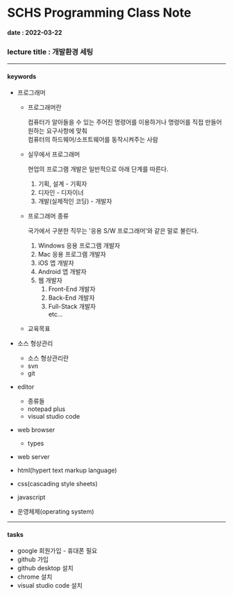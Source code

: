 # SCHS Programming Class Note
#### date : 2022-03-22
### lecture title : 개발환경 세팅
* * *


#### keywords
* 프로그래머
    - 프로그래머란

        컴퓨터가 알아들을 수 있는 주어진 명령어를 이용하거나 명령어를 직접 만들어 원하는 요구사항에 맞춰   
        컴퓨터의 하드웨어/소프트웨어를 동작시켜주는 사람   

    - 실무에서 프로그래머

        현업의 프로그램 개발은 일반적으로 아래 단계를 따른다.
        1. 기획, 설계 - 기획자
        2. 디자인 - 디자이너
        3. 개발(실제적인 코딩) - 개발자   

    - 프로그래머 종류

        국가에서 구분한 직무는 '응용 S/W 프로그래머'와 같은 말로 불린다.
        1. Windows 응용 프로그램 개발자
        2. Mac 응용 프로그램 개발자
        3. iOS 앱 개발자
        4. Android 앱 개발자
        5. 웹 개발자
            1. Front-End 개발자
            2. Back-End 개발자
            3. Full-Stack 개발자   
        etc...

    - 교육목표

* 소스 형상관리
    - 소스 형상관리란
    - svn
    - git

* editor
    - 종류들
    - notepad plus
    - visual studio code

* web browser
    - types

* web server

* html(hypert text markup language)
* css(cascading style sheets)
* javascript

* 운영체제(operating system)


* * *
#### tasks
* google 회원가입 - 휴대폰 필요
* github 가입
* github desktop 설치
* chrome 설치
* visual studio code 설치
